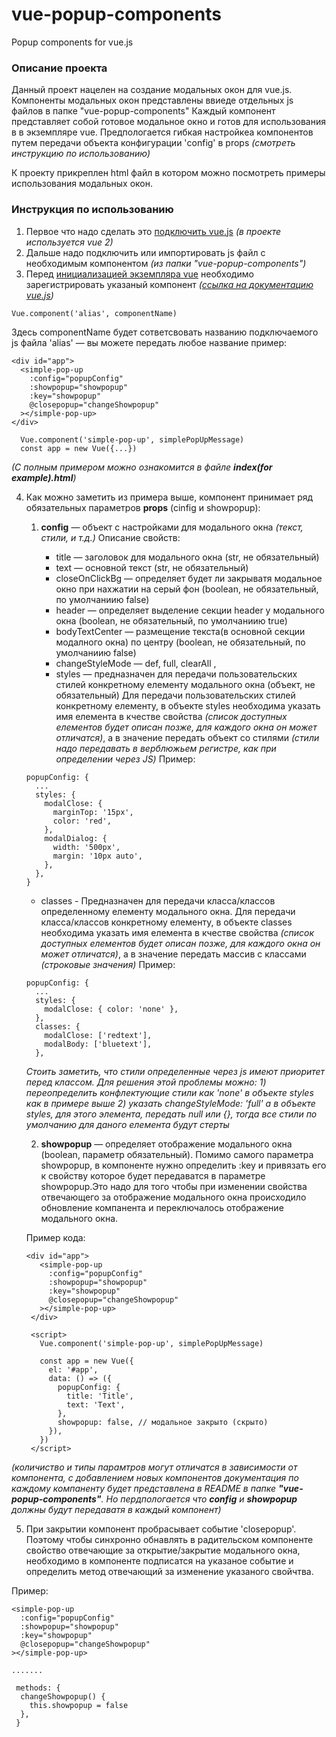 # vue-popup-components

Popup components for vue.js

### Описание проекта

Данный проект нацелен на создание модальных окон для vue.js.
Компоненты модальных окон представлены ввиеде отдельных js файлов в папке "vue-popup-components"
Каждый компонент представляет собой готовое модальное окно и готов для использования в в экземпляре vue.
Предпологается гибкая настройкеа компонентов путем передачи объекта конфигурации 'config' в props _(смотреть инструкцию по использованию)_

К проекту прикреплен html файл в котором можно посмотреть примеры использования модальных окон.

### Инструкция по использованию

1. Первое что надо сделать это [подключить vue.js](https://ru.vuejs.org/v2/guide/installation.html) _(в проекте используется vue 2)_
2. Дальше надо подключить или импортировать js файл с необходимым компонентом _(из папки "vue-popup-components")_
3. Перед [инициализацией экземпляра vue](https://ru.vuejs.org/v2/guide/instance.html) необходимо зарегистрировать указаный компонент _([ссылка на документацию vue.js](https://ru.vuejs.org/v2/guide/components-registration.html))_

`Vue.component('alias', componentName)`

Здесь componentName будет сответсвовать названию подключаемого js файла
'alias' — вы можете передать любое название пример:

```
<div id="app">
  <simple-pop-up
    :config="popupConfig"
    :showpopup="showpopup"
    :key="showpopup"
    @closepopup="changeShowpopup"
  ></simple-pop-up>
</div>
```

```
  Vue.component('simple-pop-up', simplePopUpMessage)
  const app = new Vue({...})
```

_(С полным примером можно ознакомится в файле **index(for example).html**)_

4.  Как можно заметить из примера выше, компонент принимает ряд обязательных параметров **props** (cinfig и showpopup):

    1. **config** — объект с настройками для модального окна _(текст, стили, и т.д.)_
       Описание свойств:

       - title — заголовок для модального окна (str, не обязательный)
       - text — основной текст (str, не обязательный)
       - closeOnClickBg — определяет будет ли закрыватя модальное окно при нахжатии на серый фон (boolean, не обязательный, по умолчаниию false)
       - header — определяет выделение секции header у модального окна (boolean, не обязательный, по умолчаниию true)
       - bodyTextCenter — размещение текста(в основной секции модалного окна) по центру (boolean, не обязательный, по умолчаниию false)
       - changeStyleMode — def, full, clearAll ,
       - styles — предназначен для передачи пользовательских стилей конкретному елементу модального окна (объект, не обязательный)
         Для передачи пользовательских стилей конкретному елементу, в объекте styles необходима указать имя елемента в кчестве свойства _(список доступных елементов будет описан позже, для каждого окна он может отличатся)_, а в значение передать объект со стилями _(стили надо передавать в верблюжьем регистре, как при определении через JS)_
         Пример:

    ```
    popupConfig: {
      ...
      styles: {
        modalClose: {
          marginTop: '15px',
          color: 'red',
        },
        modalDialog: {
          width: '500px',
          margin: '10px auto',
        },
      },
    }
    ```

    - classes - Предназначен для передачи класса/классов определенному елементу модального окна.
      Для передачи класса/классов конкретному елементу, в объекте classes необходима указать имя елемента в кчестве свойства _(список доступных елементов будет описан позже, для каждого окна он может отличатся)_, а в значение передать массив с классами _(строковые значения)_
      Пример:

    ```
    popupConfig: {
      ...
      styles: {
        modalClose: { color: 'none' },
      },
      classes: {
        modalClose: ['redtext'],
        modalBody: ['bluetext'],
      },
    ```

    _Стоить заметить, что стили определенные через js имеют приоритет перед классом. Для решения этой проблемы можно:_
    _1) переопределить конфлектующие стили как 'none' в объекте styles как в примере выше_
    _2) указать changeStyleMode: 'full' а в объекте styles, для этого элемента, передать null или {}, тогда все стили по умолчанию для даного елемента будут стерты_

    2. **showpopup** — определяет отображение модального окна (boolean, параметр обязательный). Помимо самого параметра showpopup, в компоненте нужно определить :key и привязать его к свойству которое будет передаватся в параметре showpopup.Это надо для того чтобы при изменении свойства отвечающего за отображение модального окна происходило обновление компанента и переключалось отображение модального окна.

    Пример кода:

    ```
    <div id="app">
       <simple-pop-up
         :config="popupConfig"
         :showpopup="showpopup"
         :key="showpopup"
         @closepopup="changeShowpopup"
       ></simple-pop-up>
     </div>

     <script>
       Vue.component('simple-pop-up', simplePopUpMessage)

       const app = new Vue({
         el: '#app',
         data: () => ({
           popupConfig: {
             title: 'Title',
             text: 'Text',
           },
           showpopup: false, // модальное закрыто (скрыто)
         }),
       })
     </script>
    ```

_(количиство и типы парамтров могут отличатся в зависимости от компонента, с добавлением новых компонентов документация по каждому компаненту будет представлена в README в папке **"vue-popup-components"**. Но пердпологается что **config** и **showpopup** должны будут передаватя в каждый компонент)_

5. При закрытии компонент пробрасывает событие 'closepopup'. Поэтому чтобы синхронно обнавлять в радительском компоненте свойство отвечающие за открытие/закрытие модального окна, необходимо в компоненте подписатся на указаное событие и определить метод отвечающий за изменение указаного свойчтва.

Пример:

```
<simple-pop-up
  :config="popupConfig"
  :showpopup="showpopup"
  :key="showpopup"
  @closepopup="changeShowpopup"
></simple-pop-up>

.......

 methods: {
  changeShowpopup() {
    this.showpopup = false
  },
 }

```
